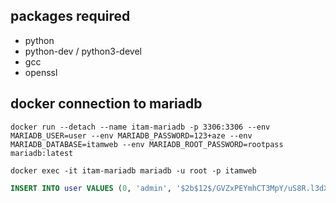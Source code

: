 ## packages required
- python
- python-dev / python3-devel
- gcc
- openssl

## docker connection to mariadb
```shell
docker run --detach --name itam-mariadb -p 3306:3306 --env MARIADB_USER=user --env MARIADB_PASSWORD=123+aze --env MARIADB_DATABASE=itamweb --env MARIADB_ROOT_PASSWORD=rootpass  mariadb:latest

docker exec -it itam-mariadb mariadb -u root -p itamweb
```
```sql
INSERT INTO user VALUES (0, 'admin', '$2b$12$/GVZxPEYmhCT3MpY/uS8R.l3dXhpA5fBqzUIa9lESLMXgoVs6s2J2', 0, true);
```


